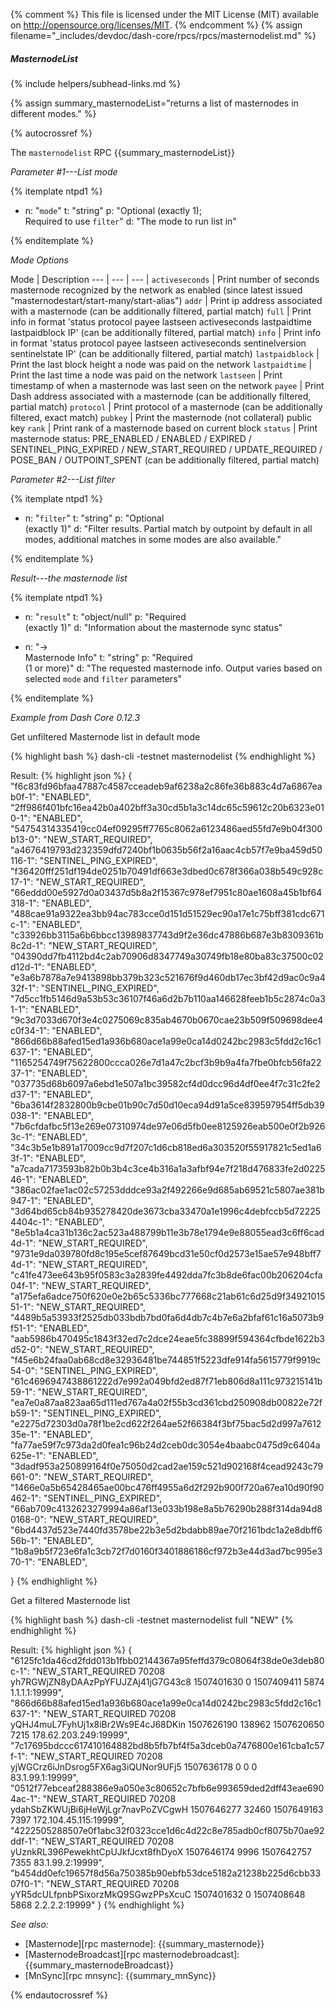 {% comment %}
This file is licensed under the MIT License (MIT) available on
http://opensource.org/licenses/MIT.
{% endcomment %}
{% assign filename="_includes/devdoc/dash-core/rpcs/rpcs/masternodelist.md" %}

##### MasternodeList
{% include helpers/subhead-links.md %}

<!-- __ -->

{% assign summary_masternodeList="returns a list of masternodes in different modes." %}

{% autocrossref %}

The `masternodelist` RPC {{summary_masternodeList}}

*Parameter #1---List mode*

{% itemplate ntpd1 %}
- n: "`mode`"
  t: "string"
  p: "Optional (exactly 1);<br>Required to use `filter`"
  d: "The mode to run list in"

{% enditemplate %}

*Mode Options*

Mode | Description
--- | --- | --- |
`activeseconds` | Print number of seconds masternode recognized by the network as enabled (since latest issued \"masternodestart/start-many/start-alias\")
`addr` | Print ip address associated with a masternode (can be additionally filtered, partial match)
`full` | Print info in format 'status protocol payee lastseen activeseconds lastpaidtime lastpaidblock IP' (can be additionally filtered, partial match)
`info` | Print info in format 'status protocol payee lastseen activeseconds sentinelversion sentinelstate IP' (can be additionally filtered, partial match)
`lastpaidblock` | Print the last block height a node was paid on the network
`lastpaidtime` | Print the last time a node was paid on the network
`lastseen` | Print timestamp of when a masternode was last seen on the network
`payee` | Print Dash address associated with a masternode (can be additionally filtered, partial match)
`protocol` | Print protocol of a masternode (can be additionally filtered, exact match)
`pubkey` | Print the masternode (not collateral) public key
`rank` | Print rank of a masternode based on current block
`status` | Print masternode status: PRE_ENABLED / ENABLED / EXPIRED / SENTINEL_PING_EXPIRED / NEW_START_REQUIRED / UPDATE_REQUIRED / POSE_BAN / OUTPOINT_SPENT (can be additionally filtered, partial match)

*Parameter #2---List filter*

{% itemplate ntpd1 %}
- n: "`filter`"
  t: "string"
  p: "Optional<br>(exactly 1)"
  d: "Filter results. Partial match by outpoint by default in all modes, additional matches in some modes are also available."

{% enditemplate %}

*Result---the masternode list*

{% itemplate ntpd1 %}
- n: "`result`"
  t: "object/null"
  p: "Required<br>(exactly 1)"
  d: "Information about the masternode sync status"

- n: "→<br>Masternode Info"
  t: "string"
  p: "Required<br>(1 or more)"
  d: "The requested masternode info. Output varies based on selected `mode` and `filter` parameters"

{% enditemplate %}

*Example from Dash Core 0.12.3*

Get unfiltered Masternode list in default mode

{% highlight bash %}
dash-cli -testnet masternodelist
{% endhighlight %}

Result:
{% highlight json %}
{
  "f6c83fd96bfaa47887c4587cceadeb9af6238a2c86fe36b883c4d7a6867eab0f-1": "ENABLED",
  "2ff986f401bfc16ea42b0a402bff3a30cd5b1a3c14dc65c59612c20b6323e010-1": "ENABLED",
  "54754314335419cc04ef09295ff7765c8062a6123486aed55fd7e9b04f300b13-0": "NEW_START_REQUIRED",
  "a4676419793d232359dfd7240bf1b0635b56f2a16aac4cb57f7e9ba459d50116-1": "SENTINEL_PING_EXPIRED",
  "f36420fff251df194de0251b70491df663e3dbed0c678f366a038b549c928c17-1": "NEW_START_REQUIRED",
  "66eddd00e5927d0a03437d5b8a2f15367c978ef7951c80ae1608a45b1bf64318-1": "ENABLED",
  "488cae91a9322ea3bb94ac783cce0d151d51529ec90a17e1c75bff381cdc671c-1": "ENABLED",
  "c33926bb3115a6b6bbcc13989837743d9f2e36dc47886b687e3b8309361b8c2d-1": "NEW_START_REQUIRED",
  "04390dd7fb4112bd4c2ab70906d8347749a30749fb18e80ba83c37500c02d12d-1": "ENABLED",
  "e3a6b7878a7e9413898bb379b323c521676f9d460db17ec3bf42d9ac0c9a432f-1": "SENTINEL_PING_EXPIRED",
  "7d5cc1fb5146d9a53b53c36107f46a6d2b7b110aa146628feeb1b5c2874c0a31-1": "ENABLED",
  "9c3d7033d670f3e4c0275069c835ab4670b0670cae23b509f509698dee4c0f34-1": "ENABLED",
  "866d66b88afed15ed1a936b680ace1a99e0ca14d0242bc2983c5fdd2c16c1637-1": "ENABLED",
  "1165254749f75622800ccca026e7d1a47c2bcf3b9b9a4fa7fbe0bfcb56fa2237-1": "ENABLED",
  "037735d68b6097a6ebd1e507a1bc39582cf4d0dcc96d4df0ee4f7c31c2fe2d37-1": "ENABLED",
  "6ba3614f2832800b9cbe01b90c7d50d10eca94d91a5ce839597954ff5db39038-1": "ENABLED",
  "7b6cfdafbc5f13e269e07310974de97e06d5fb0ee8125926eab500e0f2b9263c-1": "ENABLED",
  "34c3b5e1b891a17009cc9d7f207c1d6cb818ed6a303520f55917821c5ed1a63f-1": "ENABLED",
  "a7cada7173593b82b0b3b4c3ce4b316a1a3afbf94e7f218d476833fe2d022546-1": "ENABLED",
  "386ac02fae1ac02c57253dddce93a2f492266e9d685ab69521c5807ae381b947-1": "ENABLED",
  "3d64bd65cb84b935278420de3673cba33470a1e1996c4debfccb5d722254404c-1": "ENABLED",
  "8e5b1a4ca31b136c2ac523a488799b11e3b78e1794e9e88055ead3c6ff6cad4d-1": "NEW_START_REQUIRED",
  "9731e9da039780fd8c195e5cef87649bcd31e50cf0d2573e15ae57e948bff74d-1": "NEW_START_REQUIRED",
  "c41fe473ee643b95f0583c3a2839fe4492dda7fc3b8de6fac00b206204cfa04f-1": "NEW_START_REQUIRED",
  "a175efa6adce750f620e0e2b65c5336bc777668c21ab61c6d25d9f3492101551-1": "NEW_START_REQUIRED",
  "4489b5a53933f2525db033bdb7bd0fa6d4db7c4b7e6a2bfaf61c16a5073b9f51-1": "ENABLED",
  "aab5986b470495c1843f32ed7c2dce24eae5fc38899f594364cfbde1622b3d52-0": "NEW_START_REQUIRED",
  "f45e6b24faa0ab68cd8e32936481be744851f5223dfe914fa5615779f9919c54-0": "SENTINEL_PING_EXPIRED",
  "61c4696947438861222d7e992a049bfd2ed87f71eb806d8a111c973215141b59-1": "NEW_START_REQUIRED",
  "ea7e0a87aa823aa65d111ed767a4a02f55b3cd361cbd250908db00822e72fb59-1": "SENTINEL_PING_EXPIRED",
  "e2275d72303d0a78f1be2cd622f264ae52f66384f3bf75bac5d2d997a761235e-1": "ENABLED",
  "fa77ae59f7c973da2d0fea1c96b24d2ceb0dc3054e4baabc0475d9c6404a625e-1": "ENABLED",
  "3dadf953a250899164f0e75050d2cad2ae159c521d902168f4cead9243c79661-0": "NEW_START_REQUIRED",
  "1466e0a5b65428465ae00bc476ff4955a6d2f292b900f720a67ea10d90f90462-1": "SENTINEL_PING_EXPIRED",
  "66ab709c4132623279994a86af13e033b198e8a5b76290b288f314da94d80168-0": "NEW_START_REQUIRED",
  "6bd4437d523e7440fd3578be22b3e5d2bdabb89ae70f2161bdc1a2e8dbff656b-1": "ENABLED",
  "1b8a9b5f723e6fa1c3cb72f7d0160f3401886186cf972b3e44d3ad7bc995e370-1": "ENABLED",

}
{% endhighlight %}

Get a filtered Masternode list

{% highlight bash %}
dash-cli -testnet masternodelist full "NEW"
{% endhighlight %}

Result:
{% highlight json %}
{
  "6125fc1da46cd2fdd013b1fbb02144367a95feffd379c08064f38de0e3deb80c-1": "NEW_START_REQUIRED 70208 yh7RGWjZN8yDAAzPpYFUJZAj41jG7G43c8 1507401630        0 1507409411   5874 1.1.1.1:19999",
  "866d66b88afed15ed1a936b680ace1a99e0ca14d0242bc2983c5fdd2c16c1637-1": "NEW_START_REQUIRED 70208 yQHJ4muL7FyhUj1x8iBr2Ws9E4cJ68DKin 1507626190   138962 1507620650   7215 178.62.203.249:19999",
  "7c17695bdccc617410164882bd8b5fb7bf4f5a3dceb0a7476800e161cba1c57f-1": "NEW_START_REQUIRED 70208 yjWGCrz6iJnDsrog5FX6ag3iQUNor9UFj5 1507636178        0          0      0 83.1.99.1:19999",
  "0512f77ebceaf288386e9a050e3c80652c7bfb6e993659ded2dff43eae6904ac-1": "NEW_START_REQUIRED 70208 ydahSbZKWUjBi6jHeWjLgr7navPoZVCgwH 1507646277    32460 1507649163   7397 172.104.45.115:19999",
  "4222505288507e0f1abc32f0323cce1d6c4d22c8e785adb0cf8075b70ae92ddf-1": "NEW_START_REQUIRED 70208 yUznkRL396PewekhtCpUJkfJcxt8fhDyoX 1507646174     9996 1507642757   7355 83.1.99.2:19999",
  "b454dd0efc19657f8d56a750385b90ebfb53dce5182a21238b225d6cbb3307f0-1": "NEW_START_REQUIRED 70208 yYR5dcULfpnbPSixorzMkQ9SGwzPPsXcuC 1507401632        0 1507408648   5868 2.2.2.2:19999"
}
{% endhighlight %}

*See also:*

* [Masternode][rpc masternode]: {{summary_masternode}}
* [MasternodeBroadcast][rpc masternodebroadcast]: {{summary_masternodeBroadcast}}
* [MnSync][rpc mnsync]: {{summary_mnSync}}

{% endautocrossref %}
